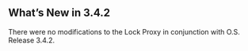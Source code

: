 
## What’s New in 3.4.2

There were no modifications to the Lock Proxy in conjunction with O.S. Release 3.4.2.